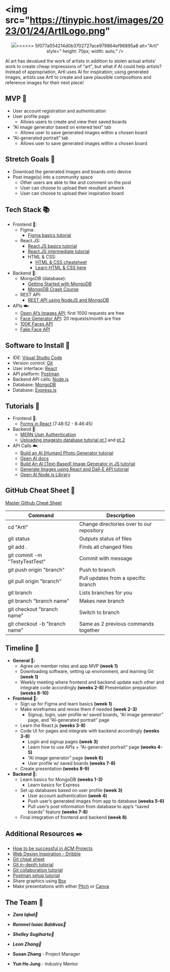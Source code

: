 <img src="https://tinypic.host/images/2023/01/24/ArtILogo.png"
=======
<p align="center"><img src="https://tinypic.host/images/2023/01/24/ArtILogo.png"
>>>>>>> 5f077a054214d0b3702727ace979864ef96895a8
     alt="ArtI"
     style="
        height: 70px;
        width: auto;" /></p>

AI art has devalued the work of artists in addition to stolen actual artists’ work to create cheap impressions of “art”, but what if AI could help artists? Instead of appropriation, ArtI uses AI for inspiration; using generated images, artists use ArtI to create and save plausible compositions and reference images for their next piece!

## MVP 🎯
* User account registration and authentication
* User profile page:
    * Allows users to create and view their saved boards
* “AI image generator based on entered text” tab
    * Allows user to save generated images within a chosen board
* “AI-generated portrait” tab
    * Allows user to save generated images within a chosen board



## Stretch Goals 🏁

* Download the generated images and boards onto device
* Post image(s) into a community space
    * Other users are able to like and comment on the post
    * User can choose to upload their resultant artwork
    * User can choose to upload their inspiration board



## Tech Stack 📚

* Frontend 🎨:
    * Figma:
        * [Figma basics tutorial](https://youtu.be/II-6dDzc-80)
    * React.JS:
        * [React.JS basics tutorial](https://youtu.be/w7ejDZ8SWv8)
        * [React.JS intermediate tutorial](https://youtu.be/bMknfKXIFA8)
        * HTML & CSS:
            * [HTML & CSS cheatsheet](https://ilovecoding.org/blog/htmlcss-cheatsheet)
            * [Learn HTML & CSS here](https://www.w3schools.com/)
* Backend 👾: 
    * MongoDB (database):
        * [Getting Started with MongoDB](https://youtu.be/bBA9rUdqmgY)
        * [MongoDB Crash Course](https://youtu.be/2QQGWYe7IDU)
    * REST API:
        * [REST API using NodeJS and MongoDB](https://youtube.com/playlist?list=PLdHg5T0SNpN3EoN3PEyCmPR42Ok_44OFT)
* APIs ☁️:
    * [Open AI’s Images API](https://beta.openai.com/docs/guides/images): first 1000 requests are free
    * [Face Generator API](https://rapidapi.com/arraybobo/api/facegen): 20 requests/month are free
    * [100K Faces API](https://github.com/ozgrozer/100k-faces)
    * [Fake Face API](https://hankhank10.github.io/fakeface/)



## Software to Install 🔗

* IDE: [Visual Studio Code](https://code.visualstudio.com/)
* Version control: [Git](https://git-scm.com/downloads)
* User interface: [React](https://reactjs.org/)
* API platform: [Postman](https://www.postman.com/downloads/)
* Backend API calls: [Node.js](https://nodejs.org/en/download/)
* Database: [MongoDB](https://docs.mongodb.com/manual/installation/)
* Database: [Express.js](https://expressjs.com/)



## Tutorials 🏫

* Frontend 🎨:
    * [Forms in React](https://youtu.be/bMknfKXIFA8?t=28132) (7:48:52 - 8:46:45)
* Backend 👾:
    * [MERN User Authentication](https://youtu.be/HGgyd1bYWsE)
    * [Uploading imagesto database tutorial pt.1](https://youtu.be/dapS3HkX3Wc) and [pt.2](https://arosh-segar.medium.com/how-to-upload-images-using-multer-in-the-mern-stack-1c6bf691947e)
* API Calls ☁️: 
    * [Build an AI [Human] Photo Generator tutorial](https://youtu.be/z5VH_XjDXK8)
    * [Open AI docs](https://beta.openai.com/docs/guides/images)
    * [Build An AI [Text-Based] Image Generator in JS tutorial](https://youtu.be/fU4o_BKaUZE)
    * [Generate Images using React and Dall-E API tutorial](https://youtu.be/oacBV4tnuYQ)
    * [Open AI Node.js Library](https://github.com/openai/openai-node)



## GitHub Cheat Sheet 🔄
 
 [Master Github Cheat Sheet](https://www.atlassian.com/dam/jcr:8132028b-024f-4b6b-953e-e68fcce0c5fa/atlassian-git-cheatsheet.pdf)
 
| Command | Description |
| ------ | ------ |
| cd "ArtI" | Change directories over to our repository |
| git status | Outputs status of files |
| git add . | Finds all changed files |
| git commit -m "TestyTestTest" | Commit with message |
| git push origin "branch" | Push to branch |
| git pull origin "branch" | Pull updates from a specific branch |
| git branch | Lists branches for you |
| git branch "branch name" | Makes new branch |
| git checkout "branch name" | Switch to branch |
| git checkout -b "branch name" | Same as 2 previous commands together |



## Timeline 📆

* **General 🏃:**
    * Agree on member roles and app MVP **(week 1)**
    * Downloading software, setting up environment, and learning Git **(week 1)**
    * Weekly meeting where frontend and backend update each other and integrate code accordingly **(weeks 2-8)**
    Presentation preparation **(weeks 8-10)**
* **Frontend 🎨:**
    * Sign up for Figma and learn basics **(week 1)**
    * Make wireframes and revise them if needed **(week 2-3)**
        * Signup, login, user profile w/ saved boards, “AI image generator” page, and “AI-generated portrait” page
    * Learn the React.js **(weeks 3-8)**
    * Code UI for pages and integrate with backend accordingly **(weeks 3-8)**
        * Login and signup pages **(week 3)**
        * Learn how to use APIs + “Ai-generated portrait” page **(weeks 4-5)**
        * “AI image generator” page **(week 6)**
        * User profile w/ saved boards **(weeks 7-8)**
    * Create presentation **(weeks 8-9)**
* **Backend 👾:**
    * Learn basics for MongoDB **(weeks 1-3)**
        * Learn basics for Express
    * Set up databases based on user profile **(week 3)**
        * User account authentication **(week 4)**
        * Push user’s generated images from app to database **(weeks 5-6)**
        * Pull user’s post information from database to app’s “saved boards” feature **(weeks 7-8)**
    * Final integration of frontend and backend **(week 8)**



## Additional Resources ✒️
* [How to be successful in ACM Projects](https://docs.google.com/document/d/18Zi3DrKG5e6g5Bojr8iqxIu6VIGl86YBSFlsnJnlM88/edit?usp=sharing)
* [Web Design Inspiration - Dribble](https://dribbble.com/shots/popular/web-design)
* [Git cheat sheet](https://education.github.com/git-cheat-sheet-education.pdf)
* [Git in-depth tutorial](https://youtu.be/RGOj5yH7evk)
* [Git collaboration tutorial](https://youtu.be/jhtbhSpV5YA)
* [Postman setup tutorial](https://youtu.be/3eHJkcA8mTs)
* Share graphics using [Box](https://utdallas.account.box.com/login)
* Make presentations with either [Pitch](https://pitch.com/) or [Canva](https://www.canva.com/)



## The Team 🌟
* <b><i> Zara Iqbal🎨 </i></b>
* <b><i> Rommel Isaac Baldivas👾 </i></b>
* <b><i> Shelley Sugiharto🎨 </i></b>
* <b><i> Leon Zhang👾 </i></b>

* <b> Susan Zhang </b> - Project Manager
* <b> Yun Ho Jung </b> - Industry Mentor
